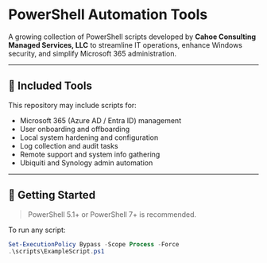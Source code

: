 # PowerShell Automation Tools

A growing collection of PowerShell scripts developed by **Cahoe Consulting Managed Services, LLC** to streamline IT operations, enhance Windows security, and simplify Microsoft 365 administration.

---

## 🧰 Included Tools

This repository may include scripts for:

- Microsoft 365 (Azure AD / Entra ID) management
- User onboarding and offboarding
- Local system hardening and configuration
- Log collection and audit tasks
- Remote support and system info gathering
- Ubiquiti and Synology admin automation

---

## 🚀 Getting Started

> PowerShell 5.1+ or PowerShell 7+ is recommended.

To run any script:

```powershell
Set-ExecutionPolicy Bypass -Scope Process -Force
.\scripts\ExampleScript.ps1
